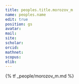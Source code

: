 ```yaml
---
title: peoples.title.morozov_m
name: peoples.name
edit: true
position: gs
avatar:
mail:
site:
scholar:
orcid:
mathnet:
scopus:
elib:
---
```


{% tf _people/morozov_m.md %}
